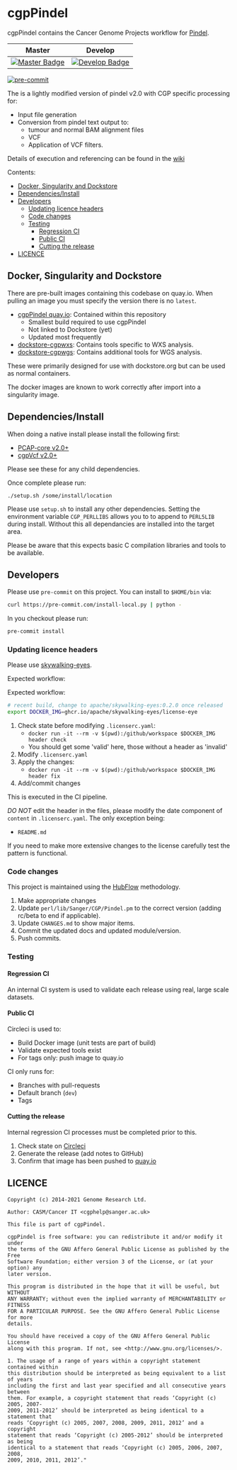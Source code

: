 # cgpPindel

cgpPindel contains the Cancer Genome Projects workflow for [Pindel][pindel-core].

| Master                                        | Develop                                         |
| --------------------------------------------- | ----------------------------------------------- |
| [![Master Badge][circle-master]][circle-base] | [![Develop Badge][circle-develop]][circle-base] |

[![pre-commit](https://img.shields.io/badge/pre--commit-enabled-brightgreen?logo=pre-commit&logoColor=white)](https://github.com/pre-commit/pre-commit)

The is a lightly modified version of pindel v2.0 with CGP specific processing for:

- Input file generation
- Conversion from pindel text output to:
  - tumour and normal BAM alignment files
  - VCF
  - Application of VCF filters.

Details of execution and referencing can be found in the [wiki][cgppindel-wiki]

Contents:

- [Docker, Singularity and Dockstore](#docker-singularity-and-dockstore)
- [Dependencies/Install](#dependenciesinstall)
- [Developers](#developers)
  - [Updating licence headers](#updating-licence-headers)
  - [Code changes](#code-changes)
  - [Testing](#testing)
    - [Regression CI](#regression-ci)
    - [Public CI](#public-ci)
    - [Cutting the release](#cutting-the-release)
- [LICENCE](#licence)

## Docker, Singularity and Dockstore

There are pre-built images containing this codebase on quay.io.  When pulling an image you must specify
the version there is no `latest`.

- [cgpPindel quay.io][quay-repo]: Contained within this repository
  - Smallest build required to use cgpPindel
  - Not linked to Dockstore (yet)
  - Updated most frequently
- [dockstore-cgpwxs][ds-cgpwxs-git]: Contains tools specific to WXS analysis.
- [dockstore-cgpwgs][ds-cgpwgs-git]: Contains additional tools for WGS analysis.

These were primarily designed for use with dockstore.org but can be used as normal containers.

The docker images are known to work correctly after import into a singularity image.

## Dependencies/Install

When doing a native install please install the following first:

- [PCAP-core v2.0+][pcap-core-rel]
- [cgpVcf v2.0+][cgpvcf-rel]

Please see these for any child dependencies.

Once complete please run:

```
./setup.sh /some/install/location
```

Please use `setup.sh` to install any other dependencies.  Setting the environment variable
`CGP_PERLLIBS` allows you to to append to `PERL5LIB` during install.  Without this all dependancies
are installed into the target area.

Please be aware that this expects basic C compilation libraries and tools to be available.

## Developers

Please use `pre-commit` on this project.  You can install to `$HOME/bin` via:

```bash
curl https://pre-commit.com/install-local.py | python -
```

In you checkout please run:

```bash
pre-commit install
```

### Updating licence headers

Please use [skywalking-eyes](https://github.com/apache/skywalking-eyes).

Expected workflow:

Expected workflow:

```bash
# recent build, change to apache/skywalking-eyes:0.2.0 once released
export DOCKER_IMG=ghcr.io/apache/skywalking-eyes/license-eye
```

1. Check state before modifying `.licenserc.yaml`:
   - `docker run -it --rm -v $(pwd):/github/workspace $DOCKER_IMG header check`
   - You should get some 'valid' here, those without a header as 'invalid'
1. Modify `.licenserc.yaml`
1. Apply the changes:
   - `docker run -it --rm -v $(pwd):/github/workspace $DOCKER_IMG header fix`
1. Add/commit changes

This is executed in the CI pipeline.

*DO NOT* edit the header in the files, please modify the date component of `content` in `.licenserc.yaml`.  The only exception being:

- `README.md`

If you need to make more extensive changes to the license carefully test the pattern is functional.

### Code changes

This project is maintained using the [HubFlow][hubflow-docs] methodology.

1. Make appropriate changes
1. Update `perl/lib/Sanger/CGP/Pindel.pm` to the correct version (adding rc/beta to end if applicable).
1. Update `CHANGES.md` to show major items.
1. Commit the updated docs and updated module/version.
1. Push commits.

### Testing

#### Regression CI

An internal CI system is used to validate each release using real, large scale datasets.

#### Public CI

Circleci is used to:

- Build Docker image (unit tests are part of build)
- Validate expected tools exist
- For tags only: push image to quay.io

CI only runs for:

- Branches with pull-requests
- Default branch (`dev`)
- Tags

#### Cutting the release

Internal regression CI processes must be completed prior to this.

1. Check state on [Circleci][circle-repo]
1. Generate the release (add notes to GitHub)
1. Confirm that image has been pushed to [quay.io][quay-tags]

## LICENCE

```
Copyright (c) 2014-2021 Genome Research Ltd.

Author: CASM/Cancer IT <cgphelp@sanger.ac.uk>

This file is part of cgpPindel.

cgpPindel is free software: you can redistribute it and/or modify it under
the terms of the GNU Affero General Public License as published by the Free
Software Foundation; either version 3 of the License, or (at your option) any
later version.

This program is distributed in the hope that it will be useful, but WITHOUT
ANY WARRANTY; without even the implied warranty of MERCHANTABILITY or FITNESS
FOR A PARTICULAR PURPOSE. See the GNU Affero General Public License for more
details.

You should have received a copy of the GNU Affero General Public License
along with this program. If not, see <http://www.gnu.org/licenses/>.

1. The usage of a range of years within a copyright statement contained within
this distribution should be interpreted as being equivalent to a list of years
including the first and last year specified and all consecutive years between
them. For example, a copyright statement that reads ‘Copyright (c) 2005, 2007-
2009, 2011-2012’ should be interpreted as being identical to a statement that
reads ‘Copyright (c) 2005, 2007, 2008, 2009, 2011, 2012’ and a copyright
statement that reads ‘Copyright (c) 2005-2012’ should be interpreted as being
identical to a statement that reads ‘Copyright (c) 2005, 2006, 2007, 2008,
2009, 2010, 2011, 2012’."
```

<!-- References -->

<!-- Circle-ci -->

<!-- Quay.io -->

[cgppindel-wiki]: https://github.com/cancerit/cgpPindel/wiki
[cgpvcf-rel]: https://github.com/cancerit/cgpVcf/releases
[circle-base]: https://circleci.com/gh/cancerit/cgpPindel.svg?style=shield
[circle-develop]: https://circleci.com/gh/cancerit/cgpPindel.svg?style=shield&branch=dev%3B
[circle-master]: https://circleci.com/gh/cancerit/cgpPindel.svg?style=shield&branch=master%3B
[circle-repo]: https://app.circleci.com/pipelines/github/cancerit/cgpPindel
[ds-cgpwgs-git]: https://github.com/cancerit/dockstore-cgpwgs
[ds-cgpwxs-git]: https://github.com/cancerit/dockstore-cgpwxs
[hubflow-docs]: https://datasift.github.io/gitflow/
[pcap-core-rel]: https://github.com/cancerit/PCAP-core/releases
[pindel-core]: http://gmt.genome.wustl.edu/pindel/current
[quay-repo]: https://quay.io/repository/wtsicgp/cgppindel
[quay-tags]: https://quay.io/repository/wtsicgp/cgppindel?tab=tags
